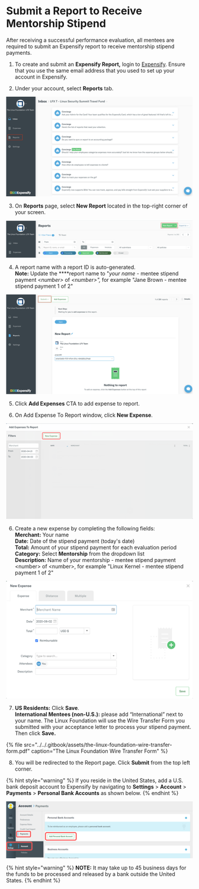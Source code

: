 # Submit a Report to Receive Mentorship Stipend

After receiving a successful performance evaluation, all mentees are required to submit an Expensify report to receive mentorship stipend payments. 

1. To create and submit an **Expensify Report,** login to [Expensify](%20https://www.expensify.com). Ensure that you use the same email address that you used to set up your account in Expensify.

2. Under your account, select **Reports** tab.

![](../../.gitbook/assets/reports.png)

3. On **Reports** page, select **New Report** located in the top-right corner of your screen.

![](../../.gitbook/assets/new-report.png)

4. A report name with a report ID is auto-generated.  
**Note:** Update the ****report name to "_your name -_ mentee stipend payment &lt;_number&gt;_ of _&lt;number&gt;",_  for example  "Jane Brown - mentee stipend payment 1 of 2" 

![](../../.gitbook/assets/submit-report.png)

5. Click **Add Expenses** CTA to add expense to report.

6. On Add Expense To Report window, click **New Expense**.

![](../../.gitbook/assets/add-expense-screenshot-first-step.png)

6. Create a new expense by completing the following fields:  
     **Merchant:** Your name  
     **Date:** Date of the stipend payment \(today's date\)  
     **Total:** Amount of your stipend payment for each evaluation period   
     **Category:** Select **Mentorship** from the dropdown list  
     **Description:** Name of your mentorship - mentee stipend payment &lt;number&gt; of &lt;number&gt;,  for example "Linux Kernel - mentee stipend payment 1 of 2"

![](../../.gitbook/assets/create-new-expense-screenshot-second-step.png)

7. **US Residents:** Click **Save**.  
    **International Mentees \(non-U.S.\):** please add “International” next to your name. The Linux   Foundation will use the Wire Transfer Form you submitted with your acceptance letter to process your stipend payment. Then click **Save.** 

{% file src="../../.gitbook/assets/the-linux-foundation-wire-transfer-form.pdf" caption="The Linux Foundation Wire Transfer Form" %}

8. You will be redirected to the Report page. Click **Submit** from the top left corner.

{% hint style="warning" %}
If you reside in the United States, add a U.S. bank deposit account to Expensify by navigating to  **Settings** &gt; **Account** &gt; **Payments** &gt; **Personal Bank Accounts** as shown below.
{% endhint %}

![](../../.gitbook/assets/us-mentee-add-bank-account.png)

{% hint style="warning" %}
**NOTE:** It may take up to 45 business days for the funds to be processed and released by a bank outside the United States. 
{% endhint %}

